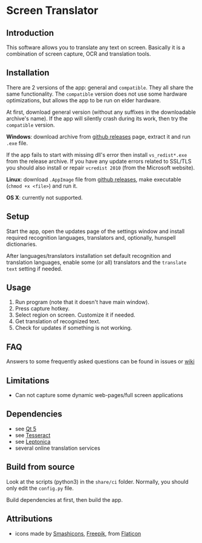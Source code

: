 # Screen Translator

## Introduction

This software allows you to translate any text on screen.
Basically it is a combination of screen capture, OCR and translation tools.

## Installation

There are 2 versions of the app: general and `compatible`.
They all share the same functionality.
The `compatible` version does not use some hardware optimizations,
but allows the app to be run on elder hardware.

At first, download general version (without any suffixes in
the downloadable archive's name).
If the app will silently crash during its work,
then try the `compatible` version.

**Windows**: download archive from [github releases](https://github.com/OneMoreGres/ScreenTranslator/releases) page, extract it and run `.exe` file.

If the app fails to start with missing dll's error then install `vs_redist*.exe` from the release archive.
If you have any update errors related to SSL/TLS you should also install or repair `vcredist 2010` (from the Microsoft website).

**Linux**: download `.AppImage` file from [github releases](https://github.com/OneMoreGres/ScreenTranslator/releases), make executable (`chmod +x <file>`) and run it.

**OS X**: currently not supported.

## Setup

Start the app, open the updates page of the settings window
and install required recognition languages, translators and, optionally,
hunspell dictionaries.

After languages/translators installation set default recognition and
translation languages, enable some (or all) translators
and the `translate text` setting if needed.

## Usage

1. Run program (note that it doesn't have main window).
2. Press capture hotkey.
3. Select region on screen. Customize it if needed.
4. Get translation of recognized text.
5. Check for updates if something is not working.

## FAQ

Answers to some frequently asked questions can be found in issues or
[wiki](https://github.com/OneMoreGres/ScreenTranslator/wiki/FAQ)

## Limitations

* Can not capture some dynamic web-pages/full screen applications

## Dependencies

* see [Qt 5](https://qt-project.org/)
* see [Tesseract](https://github.com/tesseract-ocr/tesseract/)
* see [Leptonica](https://leptonica.com/)
* several online translation services

## Build from source

Look at the scripts (python3) in the `share/ci` folder.
Normally, you should only edit the `config.py` file.

Build dependencies at first, then build the app.

## Attributions

* icons made by
[Smashicons](https://www.flaticon.com/authors/smashicons),
[Freepik](https://www.flaticon.com/authors/freepik),
from [Flaticon](https://www.flaticon.com/)
